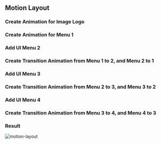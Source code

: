 ## Motion Layout

### Create Animation for Image Logo

### Create Animation for Menu 1

### Add UI Menu 2

### Create Transition Animation from Menu 1 to 2, and Menu 2 to 1

### Add UI Menu 3

### Create Transition Animation from Menu 2 to 3, and Menu 3 to 2

### Add UI Menu 4

### Create Transition Animation from Menu 3 to 4, and Menu 4 to 3

### Result
![motion-layout](https://user-images.githubusercontent.com/27923352/192561786-5458030f-7df8-4e61-9088-794d34d3bde5.gif)

